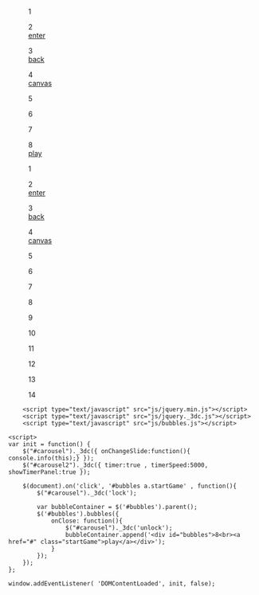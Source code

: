 <!DOCTYPE html>
<html>
    <head>
        <meta charset="utf-8" />
        <meta name="format-detection" content="telephone=no" />
        <meta name="msapplication-tap-highlight" content="no" />
        <!-- WARNING: for iOS 7, remove the width=device-width and height=device-height attributes. See https://issues.apache.org/jira/browse/CB-4323 -->
        <meta name="viewport" content="user-scalable=no, initial-scale=1, maximum-scale=1, minimum-scale=1, width=device-width, target-densitydpi=device-dpi" />
        <link rel="stylesheet" type="text/css" href="css/screen.css" />
        <link rel="stylesheet" type="text/css" href="css/animate.min.css">
        <title>Hello World</title>
    </head> 
    <body>
            <div class="containerH50">
                <div id="dragSpeed"> </div>
                <div id="carousel">
                  <figure>1</figure>
                  <figure class="pageTransition">
                      <div>2<br><a href="demo1.html" >enter</a></div> 
                    </figure>
                  <figure>3<br>
                      <a href="index.html" >back</a> 
                    </figure>
                  <figure class="pageTransition">
                      <div>4<br><a href="canvas1.html" >canvas</a></div> 
                    </figure>  
                  <figure>5</figure>
                  <figure>6</figure>
                  <figure>7</figure>
                    <figure><div id="bubbles">8<br><a href="#" class="startGame">play</a></div></figure> 
                </div>
            </div>
            <div class="containerH50">
                <div id="dragSpeed2"> </div>
                <div id="carousel2">
                  <figure>1</figure>
                  <figure class="pageTransition">
                      <div>2<br><a href="demo1.html" >enter</a></div> 
                    </figure>
                  <figure>3<br>
                      <a href="index.html" >back</a> 
                    </figure>
                  <figure class="pageTransition">
                      <div>4<br><a href="canvas1.html" >canvas</a></div> 
                    </figure>
                  <figure>5</figure>
                  <figure>6</figure>
                  <figure>7</figure>
                  <figure>8</figure>
                  <figure>9</figure>
                  <figure>10</figure>
                  <figure>11</figure>
                  <figure>12</figure>
                  <figure>13</figure>
                  <figure>14</figure>
                </div>
            </div>
      
<!--
        <script type="text/javascript" src="cordova.js"></script>
        <script type="text/javascript" src="js/Flashlight.js"></script>
-->
        <script type="text/javascript" src="js/jquery.min.js"></script>  
        <script type="text/javascript" src="js/jquery._3dc.js"></script> 
        <script type="text/javascript" src="js/bubbles.js"></script>  
<!--        <script type="text/javascript" src="js/index.js"></script> -->
    <script>
    var init = function() { 
        $("#carousel")._3dc({ onChangeSlide:function(){ console.info(this);} });
        $("#carousel2")._3dc({ timer:true , timerSpeed:5000, showTimerPanel:true });
        
        $(document).on('click', '#bubbles a.startGame' , function(){ 
            $("#carousel")._3dc('lock');
            
            var bubbleContainer = $('#bubbles').parent();
            $('#bubbles').bubbles({
                onClose: function(){ 
                    $("#carousel")._3dc('unlock'); 
                    bubbleContainer.append('<div id="bubbles">8<br><a href="#" class="startGame">play</a></div>');
                }
            }); 
        });
    };

    window.addEventListener( 'DOMContentLoaded', init, false);
    
  </script>
    </body>
</html>
